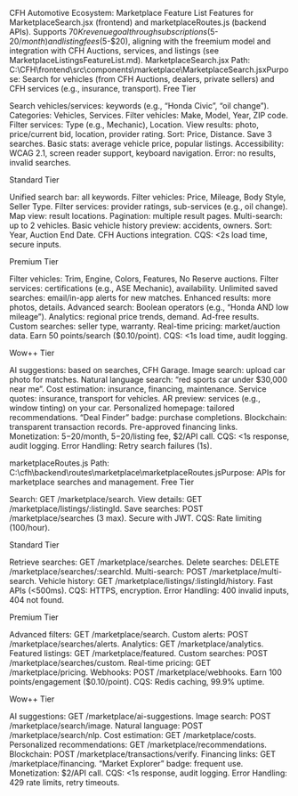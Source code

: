 CFH Automotive Ecosystem: Marketplace Feature List
Features for MarketplaceSearch.jsx (frontend) and marketplaceRoutes.js (backend APIs). Supports $70K revenue goal through subscriptions ($5-$20/month) and listing fees ($5-$20), aligning with the freemium model and integration with CFH Auctions, services, and listings (see MarketplaceListingsFeatureList.md).
MarketplaceSearch.jsx
Path: C:\CFH\frontend\src\components\marketplace\MarketplaceSearch.jsxPurpose: Search for vehicles (from CFH Auctions, dealers, private sellers) and CFH services (e.g., insurance, transport).
Free Tier

Search vehicles/services: keywords (e.g., “Honda Civic”, “oil change”).
Categories: Vehicles, Services.
Filter vehicles: Make, Model, Year, ZIP code.
Filter services: Type (e.g., Mechanic), Location.
View results: photo, price/current bid, location, provider rating.
Sort: Price, Distance.
Save 3 searches.
Basic stats: average vehicle price, popular listings.
Accessibility: WCAG 2.1, screen reader support, keyboard navigation.
Error: no results, invalid searches.

Standard Tier

Unified search bar: all keywords.
Filter vehicles: Price, Mileage, Body Style, Seller Type.
Filter services: provider ratings, sub-services (e.g., oil change).
Map view: result locations.
Pagination: multiple result pages.
Multi-search: up to 2 vehicles.
Basic vehicle history preview: accidents, owners.
Sort: Year, Auction End Date.
CFH Auctions integration.
CQS: <2s load time, secure inputs.

Premium Tier

Filter vehicles: Trim, Engine, Colors, Features, No Reserve auctions.
Filter services: certifications (e.g., ASE Mechanic), availability.
Unlimited saved searches: email/in-app alerts for new matches.
Enhanced results: more photos, details.
Advanced search: Boolean operators (e.g., “Honda AND low mileage”).
Analytics: regional price trends, demand.
Ad-free results.
Custom searches: seller type, warranty.
Real-time pricing: market/auction data.
Earn 50 points/search ($0.10/point).
CQS: <1s load time, audit logging.

Wow++ Tier

AI suggestions: based on searches, CFH Garage.
Image search: upload car photo for matches.
Natural language search: “red sports car under $30,000 near me”.
Cost estimation: insurance, financing, maintenance.
Service quotes: insurance, transport for vehicles.
AR preview: services (e.g., window tinting) on your car.
Personalized homepage: tailored recommendations.
“Deal Finder” badge: purchase completions.
Blockchain: transparent transaction records.
Pre-approved financing links.
Monetization: $5-$20/month, $5-$20/listing fee, $2/API call.
CQS: <1s response, audit logging.
Error Handling: Retry search failures (1s).

marketplaceRoutes.js
Path: C:\cfh\backend\routes\marketplace\marketplaceRoutes.jsPurpose: APIs for marketplace searches and management.
Free Tier

Search: GET /marketplace/search.
View details: GET /marketplace/listings/:listingId.
Save searches: POST /marketplace/searches (3 max).
Secure with JWT.
CQS: Rate limiting (100/hour).

Standard Tier

Retrieve searches: GET /marketplace/searches.
Delete searches: DELETE /marketplace/searches/:searchId.
Multi-search: POST /marketplace/multi-search.
Vehicle history: GET /marketplace/listings/:listingId/history.
Fast APIs (<500ms).
CQS: HTTPS, encryption.
Error Handling: 400 invalid inputs, 404 not found.

Premium Tier

Advanced filters: GET /marketplace/search.
Custom alerts: POST /marketplace/searches/alerts.
Analytics: GET /marketplace/analytics.
Featured listings: GET /marketplace/featured.
Custom searches: POST /marketplace/searches/custom.
Real-time pricing: GET /marketplace/pricing.
Webhooks: POST /marketplace/webhooks.
Earn 100 points/engagement ($0.10/point).
CQS: Redis caching, 99.9% uptime.

Wow++ Tier

AI suggestions: GET /marketplace/ai-suggestions.
Image search: POST /marketplace/search/image.
Natural language: POST /marketplace/search/nlp.
Cost estimation: GET /marketplace/costs.
Personalized recommendations: GET /marketplace/recommendations.
Blockchain: POST /marketplace/transactions/verify.
Financing links: GET /marketplace/financing.
“Market Explorer” badge: frequent use.
Monetization: $2/API call.
CQS: <1s response, audit logging.
Error Handling: 429 rate limits, retry timeouts.

